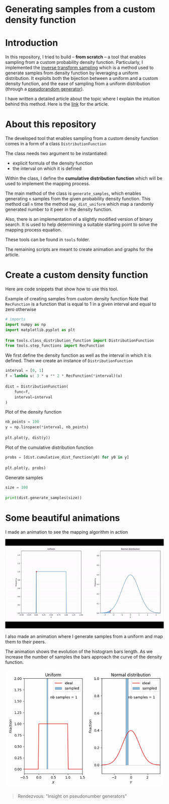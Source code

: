 # Generating samples from a custom density function

# Introduction
In this repository, I tried to build – **from scratch** – a tool that enables sampling from a custom probability 
density function. Particularly, I implemented the [inverse transform sampling](https://en.wikipedia.org/wiki/Inverse_transform_sampling) 
which is a method used to generate samples from density function by leveraging a uniform distribution. 
It exploits both the bijection between a uniform and a custom density function, and the ease of sampling from a uniform distribution 
(through a [pseudorandom generator](https://en.wikipedia.org/wiki/Pseudorandom_number_generator)).

I have written a detailed article about the topic where I explain the intuition behind this method. Here is the 
[link](https://badr-moufad.medium.com/an-insight-on-generating-samples-from-a-custom-probability-density-function-d0a06c290c54) 
for the article.


# About this repository
The developed tool that enables sampling from a custom density function comes in a form of a class `DistributionFunction`

The class needs two argument to be instantiated: 
- explicit formula of the density function 
- the interval on which it is defined

Within the class, I define the **cumulative distribution function** which will be used to implement the mapping process.

The main method of the class is `generate_samples`, which enables generating `n` samples from the given probability density function. 
This method call `n` time the method `map_dist_uniform` which map a randomly generated number to it peer in the density function.

Also, there is an implementation of a slightly modified version of binary search. It is used to help 
determining a suitable starting point to solve the mapping process equation.

These tools can be found in `tools` folder.

The remaining scripts are meant to create animation and graphs for the article.


# Create a custom density function
Here are code snippets that show how to use this tool.

Example of creating samples from custom density function
Note that `RecFunction` is a function that is equal to 1 in a given interval
and equal to zero otherwise

```python
# imports
import numpy as np
import matplotlib.pyplot as plt

from tools.class_distribution_function import DistributionFunction
from tools.step_functions import RecFunction
```


We first define the density function as well as the interval in which it is defined.
Then we create an instance of `DistributionFunction`

```python
interval = [0, 1]
f = lambda u: 3 * u ** 2 * RecFunction(*interval)(u)

dist = DistributionFunction(
    func=f,
    interval=interval
)
```


Plot of the density function
```python
nb_points = 100
y = np.linspace(*interval, nb_points)

plt.plot(y, dist(y))
```


Plot of the cumulative distribution function
```python
probs = [dist.cumulative_dist_function(y0) for y0 in y]

plt.plot(y, probs)
```


Generate samples
```python
size = 100

print(dist.generate_samples(size))
```



# Some beautiful animations
I made an animation to see the mapping algorithm in action

![ALT](screenshots/animation-algo-detail.gif)


I also made an animation where I generate samples from a uniform and map them to their peers. 

The animation shows the evolution of the histogram bars length. 
As we increase the number of samples the bars approach the curve of the density function.

![ALT](screenshots/anim-algo-modif.gif)


> Rendezvous: "Insight on pseudonumber generators"